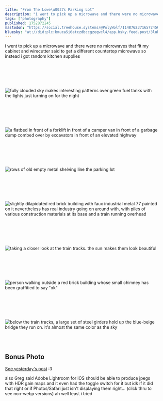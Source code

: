 ```yaml
---
title: "From The Lowe\u0027s Parking Lot"
description: "i went to pick up a microwave and there were no microwaves that fit my cabinet and wirecutter said to get a different countertop microwav..."
tags: ["photography"]
published: 1752872245
mastodon: "https://social.treehouse.systems/@PolyWolf/114876237165724502"
bluesky: "at://did:plc:bmuca5i6atczdbccgzeqwcl4/app.bsky.feed.post/3lubdkl7ryc2y"
---
```


i went to pick up a microwave and there were no microwaves that fit my cabinet and wirecutter said to get a different countertop microwave so instead i got random kitchen supplies

<br><br>
<br><br>

![fully clouded sky makes interesting patterns over green fuel tanks with the lights just turning on for the night](https://static.wolfgirl.dev/polywolf/blog/019713f0-c9b3-7775-83a5-4752d66f6b08/IMG_9962.JPG "fully clouded sky makes interesting patterns over green fuel tanks with the lights just turning on for the night")

<br><br>
<br><br>

![a flatbed in front of a forklift in front of a camper van in front of a garbage dump combed over by excavators in front of an elevated highway](https://static.wolfgirl.dev/polywolf/blog/019713f0-c9b3-7775-83a5-4752d66f6b08/IMG_9958.JPG "a flatbed in front of a forklift in front of a camper van in front of a garbage dump combed over by excavators in front of an elevated highway")

<br><br>
<br><br>

![rows of old empty metal shelving line the parking lot](https://static.wolfgirl.dev/polywolf/blog/019713f0-c9b3-7775-83a5-4752d66f6b08/IMG_9963.JPG "rows of old empty metal shelving line the parking lot")

<br><br>
<br><br>

![slightly dilapidated red brick building with faux industrial metal 77 painted on it nevertheless has real industry going on around with, with piles of various construction materials at its base and a train running overhead](https://static.wolfgirl.dev/polywolf/blog/019713f0-c9b3-7775-83a5-4752d66f6b08/IMG_9960.JPG "slightly dilapidated red brick building with faux industrial metal 77 painted on it nevertheless has real industry going on around with, with piles of various construction materials at its base and a train running overhead")

<br><br>
<br><br>

![taking a closer look at the train tracks. the sun makes them look beautiful](https://static.wolfgirl.dev/polywolf/blog/019713f0-c9b3-7775-83a5-4752d66f6b08/IMG_9951.JPG "taking a closer look at the train tracks. the sun makes them look beautiful")

<br><br>
<br><br>

![person walking outside a red brick building whose small chimney has been graffitied to say "ok"](https://static.wolfgirl.dev/polywolf/blog/019713f0-c9b3-7775-83a5-4752d66f6b08/IMG_9972.JPG "person walking outside a red brick building whose small chimney has been graffitied to say \"ok\"")

<br><br>
<br><br>

![below the train tracks, a large set of steel girders hold up the blue-beige bridge they run on. it's almost the same color as the sky](https://static.wolfgirl.dev/polywolf/blog/019713f0-c9b3-7775-83a5-4752d66f6b08/IMG_9955.JPG "below the train tracks, a large set of steel girders hold up the blue-beige bridge they run on. it's almost the same color as the sky")

<br><br>

## Bonus Photo

[See yesterday's post](https://wolfgirl.dev/blog/2025-07-17-hardly-anyone-seems-to-know-or-care-about-editing-xdr-photos/) :3

also Greg said Adobe Lightroom for iOS should be able to produce jpegs with HDR gain maps and it even had the toggle switch for it but idk if it did that right or if Photos/Safari just isn't displaying them right... (click thru to see non-webp versions) ah well least i tried